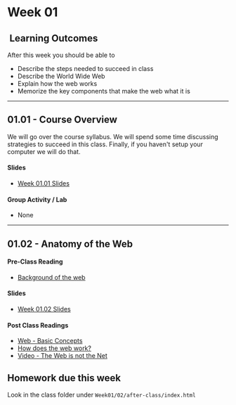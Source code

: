 # Week 01

## <i class="fa fa-star"></i>&nbsp;Learning Outcomes ###
After this week you should be able to 

- Describe the steps needed to succeed in class
- Describe the World Wide Web
- Explain how the web works
- Memorize the key components that make the web what it is

---  


## 01.01 - Course Overview 

We will go over the course syllabus. We will spend some time discussing strategies to succeed in this class. Finally, if you haven't setup your computer we will do that. 

#### Slides

- [Week 01.01 Slides](/slides/ist263-w1-1.pdf)


#### Group Activity / Lab

- None

---  
## 01.02 - Anatomy of the Web ##

#### Pre-Class Reading

- <a href="https://launchschool.com/books/http/read/background" target="_blank">Background of the web</a>

#### Slides  
- [Week 01.02 Slides](/slides/ist263-w1-2.pdf)

#### Post Class Readings
- <a href="https://www.tutorialspoint.com/web_developers_guide/web_basic_concepts.htm" target="_blank">Web - Basic Concepts</a>
- <a target="_blank" href="https://www.tutorialspoint.com/web_developers_guide/web_how_it_works.htm">How does the web work?</a>
- <a target="_blank" href="https://www.youtube.com/watch?v=scWj1BMRHUA">Video - The Web is not the Net</a>


## Homework due this week ###

Look in the class folder under `Week01/02/after-class/index.html`

